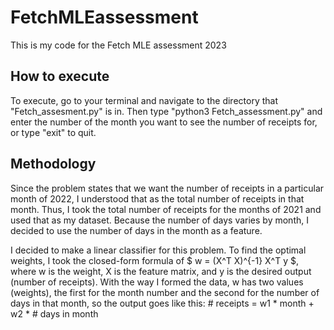 # FetchMLEassessment
This is my code for the Fetch MLE assessment 2023

## How to execute

To execute, go to your terminal and navigate to the directory that "Fetch_assesment.py" is in. Then type "python3 Fetch_assessment.py" and enter the number of the month you want to see the number of receipts for, or type "exit" to quit.

## Methodology

Since the problem states that we want the number of receipts in a particular month of 2022, I understood that as the total number of receipts in that month. Thus, I took the total number of receipts for the months of 2021 and used that as my dataset. Because the number of days varies by month, I decided to use the number of days in the month as a feature.

I decided to make a linear classifier for this problem. To find the optimal weights, I took the closed-form formula of $ w = (X^T X)^{-1} X^T y $, where w is the weight, X is the feature matrix, and y is the desired output (number of receipts). With the way I formed the data, w has two values (weights), the first for the month number and the second for the number of days in that month, so the output goes like this: # receipts = w1 * month + w2 * # days in month
